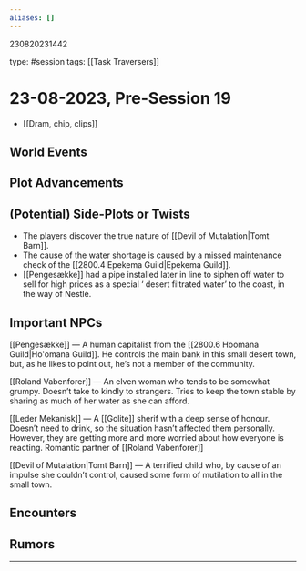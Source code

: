 ```yaml
---
aliases: []
---
```


230820231442

type: #session
tags: [[Task Traversers]]
# 23-08-2023, Pre-Session 19
- [[Dram, chip, clips]]

## World Events

## Plot Advancements

## (Potential) Side-Plots or Twists
- The players discover the true nature of [[Devil of Mutalation|Tomt Barn]].
- The cause of the water shortage is caused by a missed maintenance check of the [[2800.4 Epekema Guild|Epekema Guild]].
- [[Pengesække]] had a pipe installed later in line to siphen off water to sell for high prices as a special ‘ desert filtrated water’ to the coast, in the way of Nestlé.

## Important NPCs

[[Pengesække]] — A human capitalist from the [[2800.6 Hoomana Guild|Ho'omana Guild]]. He controls the main bank in this small desert town, but, as he likes to point out, he’s not a member of the community.

[[Roland Vabenforer]] — An elven woman who tends to be somewhat grumpy. Doesn’t take to kindly to strangers. Tries to keep the town stable by sharing as much of her water as she can afford.

[[Leder Mekanisk]] — A [[Golite]] sherif with a deep sense of honour. Doesn’t need to drink, so the situation hasn’t affected them personally. However, they are getting more and more worried about how everyone is reacting. Romantic partner of [[Roland Vabenforer]]

[[Devil of Mutalation|Tomt Barn]] — A terrified child who, by cause of an impulse she couldn’t control, caused some form of mutilation to all in the small town.

## Encounters

## Rumors


---